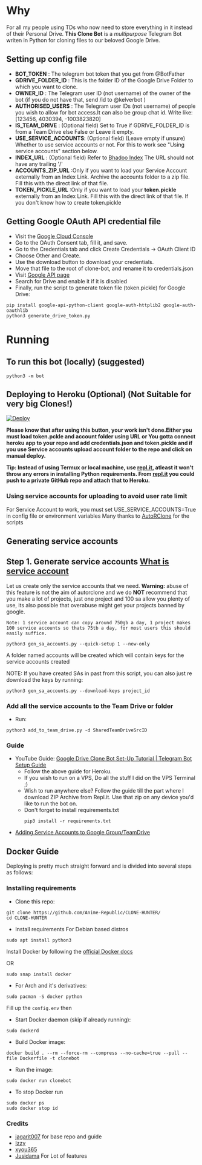 
# Why
For all my people using TDs who now need to store everything in it instead of their Personal Drive. 
**This Clone Bot** is a _multipurpose_ Telegram Bot writen in Python for cloning files to our beloved Google Drive.



## Setting up config file 
- **BOT_TOKEN** : The telegram bot token that you get from @BotFather
- **GDRIVE_FOLDER_ID** : This is the folder ID of the Google Drive Folder to which you want to clone.
- **OWNER_ID** : The Telegram user ID (not username) of the owner of the bot (if you do not have that, send /id to @kelverbot )
- **AUTHORISED_USERS** : The Telegram user IDs (not username) of people you wish to allow for bot access.It can also be group chat id. Write like: [123456, 4030394, -1003823820]
- **IS_TEAM_DRIVE** : (Optional field) Set to True if GDRIVE_FOLDER_ID is from a Team Drive else False or Leave it empty.
- **USE_SERVICE_ACCOUNTS**: (Optional field) (Leave empty if unsure) Whether to use service accounts or not. For this to work see  "Using service accounts" section below.
- **INDEX_URL** : (Optional field) Refer to [Bhadoo Index](https://gitlab.com/ParveenBhadooOfficial/Google-Drive-Index) The URL should not have any trailing '/'
- **ACCOUNTS_ZIP_URL** :Only if you want to load your Service Account externally from an Index Link. Archive the accounts folder to a zip file. Fill this with the direct link of that file.
- **TOKEN_PICKLE_URL** :Only if you want to load your **token.pickle** externally from an Index Link. Fill this with the direct link of that file. If  you don't know how to create token.pickle

## Getting Google OAuth API credential file

- Visit the [Google Cloud Console](https://console.developers.google.com/apis/credentials)
- Go to the OAuth Consent tab, fill it, and save.
- Go to the Credentials tab and click Create Credentials -> OAuth Client ID
- Choose Other and Create.
- Use the download button to download your credentials.
- Move that file to the root of clone-bot, and rename it to credentials.json
- Visit [Google API page](https://console.developers.google.com/apis/library)
- Search for Drive and enable it if it is disabled
- Finally, run the script to generate token file (token.pickle) for Google Drive:
```
pip install google-api-python-client google-auth-httplib2 google-auth-oauthlib
python3 generate_drive_token.py
```
# Running
## To run this bot (locally) (suggested)
```
python3 -m bot
```
## Deploying to Heroku (Optional) (Not Suitable for very big Clones!)

[![Deploy](https://www.herokucdn.com/deploy/button.svg)](https://dashboard.heroku.com/new?template=https://github.com/anime-republic/CLONE-HUNTER)

**Please know that after using this button, your work isn't done.Either you must load token.pckle and account folder using URL or You gotta connect heroku app to your repo and add credentials.json and token.pickle and if you use Service accounts upload account folder to the repo and click on manual deploy.**

**Tip: Instead of using Termux or local machine, use [repl.it](https://repl.it/), atleast it won't throw any errors in installing Python requirements. From [repl.it](https://repl.it/) you could push to a private GitHub repo and attach that to Heroku.**


### Using service accounts for uploading to avoid user rate limit
For Service Account to work, you must set USE_SERVICE_ACCOUNTS=True in config file or environment variables
Many thanks to [AutoRClone](https://github.com/xyou365/AutoRclone) for the scripts

## Generating service accounts
Step 1. Generate service accounts [What is service account](https://cloud.google.com/iam/docs/service-accounts)
---------------------------------
Let us create only the service accounts that we need. 
**Warning:** abuse of this feature is not the aim of autorclone and we do **NOT** recommend that you make a lot of projects, just one project and 100 sa allow you plenty of use, its also possible that overabuse might get your projects banned by google. 

```
Note: 1 service account can copy around 750gb a day, 1 project makes 100 service accounts so thats 75tb a day, for most users this should easily suffice. 
```

`python3 gen_sa_accounts.py --quick-setup 1 --new-only`

A folder named accounts will be created which will contain keys for the service accounts created

NOTE: If you have created SAs in past from this script, you can also just re download the keys by running:
```
python3 gen_sa_accounts.py --download-keys project_id
```

### Add all the service accounts to the Team Drive or folder
- Run:
```
python3 add_to_team_drive.py -d SharedTeamDriveSrcID
```

### Guide  
- YouTube Guide: [Google Drive Clone Bot Set-Up Tutorial | Telegram Bot Setup Guide](https://www.youtube.com/watch?v=2r3_jR7SvUo&feature=youtu.be)
  - Follow the above guide for Heroku.
  - If you wish to run on a VPS, Do all the stuff I did on the VPS Terminal ;) 
  - Wish to run anywhere else? Follow the guide till the part where I download ZIP Archive from Repl.it. Use that zip on any device you'd like to run the bot on. 
  - Don't forget to install requirements.txt
    ```
    pip3 install -r requirements.txt
    ```
- [Adding Service Accounts to Google Group/TeamDrive](https://youtu.be/pBfsmJhYr78)

## Docker Guide

Deploying is pretty much straight forward and is divided into several steps as follows:
### Installing requirements

- Clone this repo:
```
git clone https://github.com/Anime-Republic/CLONE-HUNTER/
cd CLONE-HUNTER
```

- Install requirements
For Debian based distros
```
sudo apt install python3
```
Install Docker by following the [official Docker docs](https://docs.docker.com/engine/install/debian/)

OR
```
sudo snap install docker 
```
- For Arch and it's derivatives:
```
sudo pacman -S docker python
```

Fill up the `config.env` then
    
- Start Docker daemon (skip if already running):
```
sudo dockerd
```
- Build Docker image:
```
docker build . --rm --force-rm --compress --no-cache=true --pull --file Dockerfile -t clonebot
```
- Run the image:
```
sudo docker run clonebot
```
  
- To stop Docker run 
```
sudo docker ps
sudo docker stop id
```

### Credits
- [jagarit007](https://github.com/jagrit007) for base repo and guide
- [Izzy](https://github.com/lzzy12/python-aria-mirror-bot)
- [xyou365](https://github.com/xyou365/AutoRclone)
- [Jusidama](https://github.com/jusidama18) For Lot of features
